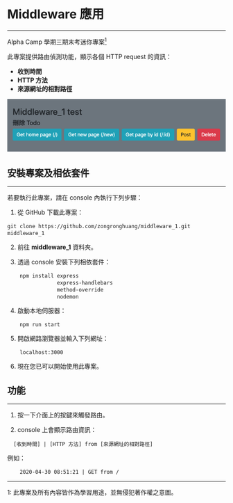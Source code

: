 # Middleware 應用
---
Alpha Camp 學期三期末考迷你專案[<sup>1</sup>](#1)

此專案提供路由偵測功能，顯示各個 HTTP request 的資訊：
* **收到時間**
* **HTTP 方法**
* **來源網址的相對路徑**

![Demo](/Demo.png)

## 安裝專案及相依套件
---
若要執行此專案，請在 console 內執行下列步驟：

1. 從 GitHub 下載此專案：
```
git clone https://github.com/zongronghuang/middleware_1.git middleware_1
``` 
2. 前往 **middleware_1** 資料夾。

3. 透過 console 安裝下列相依套件：
```
    npm install express 
                express-handlebars
                method-override
                nodemon 
```

4. 啟動本地伺服器：
```
    npm run start
```

5. 開啟網路瀏覽器並輸入下列網址：
```
    localhost:3000
```

6. 現在您已可以開始使用此專案。

## 功能
---
1. 按一下介面上的按鍵來觸發路由。

2. console 上會顯示路由資訊：
```
  [收到時間] | [HTTP 方法] from [來源網址的相對路徑]
```

  例如：
```
    2020-04-30 08:51:21 | GET from /
```






---
<a class="anchor" id="1">1</a>: 此專案及所有內容皆作為學習用途，並無侵犯著作權之意圖。